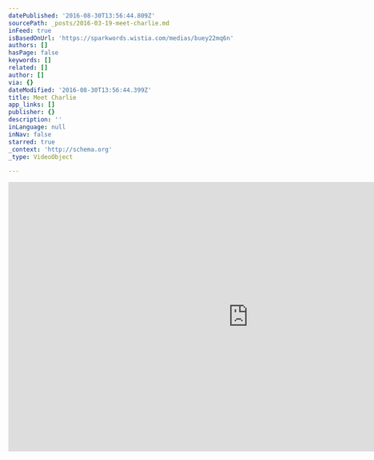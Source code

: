 ```yaml
---
datePublished: '2016-08-30T13:56:44.809Z'
sourcePath: _posts/2016-03-19-meet-charlie.md
inFeed: true
isBasedOnUrl: 'https://sparkwords.wistia.com/medias/buey22mq6n'
authors: []
hasPage: false
keywords: []
related: []
author: []
via: {}
dateModified: '2016-08-30T13:56:44.399Z'
title: Meet Charlie
app_links: []
publisher: {}
description: ''
inLanguage: null
inNav: false
starred: true
_context: 'http://schema.org'
_type: VideoObject

---
```

<iframe src="https://cdn.embedly.com/widgets/media.html?src=https%3A%2F%2Ffast.wistia.net%2Fembed%2Fiframe%2Fbuey22mq6n%3Ftwitter%3Dtrue&amp;src_secure=1&amp;url=https%3A%2F%2Fsparkwords.wistia.com%2Fmedias%2Fbuey22mq6n&amp;image=https%3A%2F%2Fembed-ssl.wistia.com%2Fdeliveries%2F25d04a02f115b7f0f8e31b4f30077211f36e4981.jpg%3Fimage_crop_resized%3D960x540&amp;key=b7d04c9b404c499eba89ee7072e1c4f7&amp;type=text%2Fhtml&amp;schema=wistia" width="960" height="540" scrolling="no" frameborder="0" allowfullscreen="allowfullscreen" style=""></iframe>